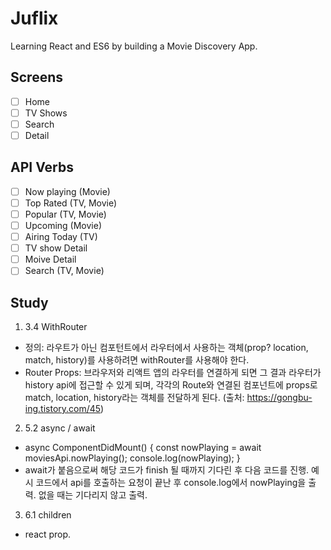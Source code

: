 # Juflix

Learning React and ES6 by building a Movie Discovery App.

## Screens

- [ ] Home
- [ ] TV Shows
- [ ] Search
- [ ] Detail

## API Verbs

- [ ] Now playing (Movie)
- [ ] Top Rated (TV, Movie)
- [ ] Popular (TV, Movie)
- [ ] Upcoming (Movie)
- [ ] Airing Today (TV)
- [ ] TV show Detail
- [ ] Moive Detail
- [ ] Search (TV, Movie)

## Study

1. 3.4 WithRouter
- 정의: 라우트가 아닌 컴포턴트에서 라우터에서 사용하는 객체(prop? location, match, history)를 사용하려면 withRouter를 사용해야 한다.
- Router Props: 브라우저와 리액트 앱의 라우터를 연결하게 되면 그 결과 라우터가 history api에 접근할 수 있게 되며, 각각의 Route와 연결된 컴포넌트에 props로 match, location, history라는 객체를 전달하게 된다.
(출처: https://gongbu-ing.tistory.com/45)

2. 5.2 async / await
- async ComponentDidMount() {
    const nowPlaying = await moviesApi.nowPlaying();
    console.log(nowPlaying);
}
- await가 붙음으로써 해당 코드가 finish 될 때까지 기다린 후 다음 코드를 진행. 예시 코드에서 api를 호출하는 요청이 끝난 후 console.log에서 nowPlaying을 출력. 없을 때는 기다리지 않고 출력.

3. 6.1 children
- react prop. 